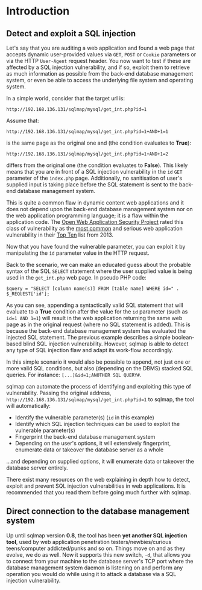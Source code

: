 # Introduction

## Detect and exploit a SQL injection

Let's say that you are auditing a web application and found a web page that accepts dynamic user-provided values via `GET`, `POST` or `Cookie` parameters or via the HTTP `User-Agent` request header.
You now want to test if these are affected by a SQL injection vulnerability, and if so, exploit them to retrieve as much information as possible from the back-end database management system, or even be able to access the underlying file system and operating system.

In a simple world, consider that the target url is:

    http://192.168.136.131/sqlmap/mysql/get_int.php?id=1

Assume that:

    http://192.168.136.131/sqlmap/mysql/get_int.php?id=1+AND+1=1

is the same page as the original one and (the condition evaluates to **True**):

    http://192.168.136.131/sqlmap/mysql/get_int.php?id=1+AND+1=2

differs from the original one (the condition evaluates to **False**). This likely means that you are in front of a SQL injection vulnerability in the `id` `GET` parameter of the `index.php` page. Additionally, no sanitisation of user's supplied input is taking place before the SQL statement is sent to the back-end database management system.

This is quite a common flaw in dynamic content web applications and it does not depend upon the back-end database management system nor on the web application programming language; it is a flaw within the application code. The [Open Web Application Security Project](http://www.owasp.org) rated this class of vulnerability as the [most common](https://owasptop10.googlecode.com/files/OWASP%20Top%2010%20-%202013.pdf) and serious web application vulnerability in their [Top Ten](http://www.owasp.org/index.php/Category:OWASP_Top_Ten_Project) list from 2013.

Now that you have found the vulnerable parameter, you can exploit it by manipulating the `id` parameter value in the HTTP request.

Back to the scenario, we can make an educated guess about the probable syntax of the SQL `SELECT` statement where the user supplied value is being used in the `get_int.php` web page. In pseudo PHP code:

    $query = "SELECT [column name(s)] FROM [table name] WHERE id=" . $_REQUEST['id'];

As you can see, appending a syntactically valid SQL statement that will evaluate to a **True** condition after the value for the `id` parameter (such as `id=1 AND 1=1`) will result in the web application returning the same web page as in the original request (where no SQL statement is added). This is because the back-end database management system has evaluated the injected SQL statement. The previous example describes a simple boolean-based blind SQL injection vulnerability.  However, sqlmap is able to detect any type of SQL injection flaw and adapt its work-flow accordingly.

In this simple scenario it would also be possible to append, not just one or more valid SQL conditions, but also (depending on the DBMS) stacked SQL queries. For instance:  `[...]&id=1;ANOTHER SQL QUERY#`.

sqlmap can automate the process of identifying and exploiting this type of vulnerability. Passing the original address, `http://192.168.136.131/sqlmap/mysql/get_int.php?id=1` to sqlmap, the tool will automatically:

* Identify the vulnerable parameter(s) (`id` in this example)
* Identify which SQL injection techniques can be used to exploit the vulnerable parameter(s)
* Fingerprint the back-end database management system
* Depending on the user's options, it will extensively fingerprint, enumerate data or takeover the database server as a whole

...and depending on supplied options, it will enumerate data or takeover the database server entirely.

There exist many resources on the web explaining in depth how to detect, exploit and prevent SQL injection vulnerabilities in web applications. It is recommended that you read them before going much further with sqlmap.

## Direct connection to the database management system
Up until sqlmap version **0.8**, the tool has been **yet another SQL injection tool**, used by web application penetration testers/newbies/curious teens/computer addicted/punks and so on. Things move on
and as they evolve, we do as well. Now it supports this new switch, `-d`, that allows you to connect from your machine to the database server's TCP port where the database management system daemon is listening
on and perform any operation you would do while using it to attack a database via a SQL injection vulnerability.